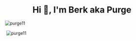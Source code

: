 <h1 align="center">Hi 👋, I'm Berk aka Purge</h1>

<p align="left"> <img src="https://komarev.com/ghpvc/?username=purge11&label=Profile%20views&color=0e75b6&style=flat" alt="purge11" /> </p>


<p>&nbsp;<img align="center" src="https://github-readme-stats.vercel.app/api?username=purge11&show_icons=true&locale=en" alt="purge11" /></p>
